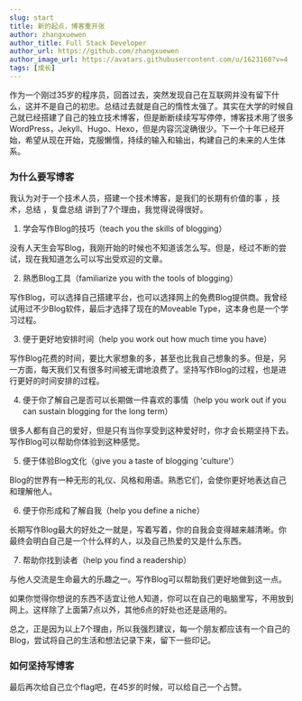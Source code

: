 ```yaml
---
slug: start
title: 新的起点，博客重开张
author: zhangxuewen
author_title: Full Stack Developer
author_url: https://github.com/zhangxuewen
author_image_url: https://avatars.githubusercontent.com/u/1623160?v=4
tags: [成长]
---
```


作为一个刚过35岁的程序员，回首过去，突然发现自己在互联网并没有留下什么，这并不是自己的初忠。总结过去就是自己的惰性太强了。其实在大学的时候自己就已经搭建了自己的独立技术博客，但是断断续续写写停停，博客技术用了很多WordPress，Jekyll、Hugo、Hexo，但是内容沉淀确很少。下一个十年已经开始，希望从现在开始，克服懒惰，持续的输入和输出，构建自己的未来的人生体系。
### 为什么要写博客 
我认为对于一个技术人员，搭建一个技术博客，是我们的长期有价值的事 ，技术，总结 ，复盘总结
讲到了7个理由，我觉得说得很好。

1. 学会写作Blog的技巧（teach you the skills of blogging）

没有人天生会写Blog，我刚开始的时候也不知道该怎么写。但是，经过不断的尝试，现在我知道怎么可以写出受欢迎的文章。

2. 熟悉Blog工具（familiarize you with the tools of blogging）

写作Blog，可以选择自己搭建平台，也可以选择网上的免费Blog提供商。我曾经试用过不少Blog软件，最后才选择了现在的Moveable Type，这本身也是一个学习过程。

3. 便于更好地安排时间（help you work out how much time you have）

写作Blog花费的时间，要比大家想象的多，甚至也比我自己想象的多。但是，另一方面，每天我们又有很多时间被无谓地浪费了。坚持写作Blog的过程，也是进行更好的时间安排的过程。

4. 便于你了解自己是否可以长期做一件喜欢的事情（help you work out if you can sustain blogging for the long term）

很多人都有自己的爱好，但是只有当你享受到这种爱好时，你才会长期坚持下去。写作Blog可以帮助你体验到这种感觉。

5. 便于体验Blog文化（give you a taste of blogging 'culture'）

Blog的世界有一种无形的礼仪、风格和用语。熟悉它们，会使你更好地表达自己和理解他人。

6. 便于你形成和了解自我（help you define a niche）

长期写作Blog最大的好处之一就是，写着写着，你的自我会变得越来越清晰。你最终会明白自己是一个什么样的人，以及自己热爱的又是什么东西。

7. 帮助你找到读者（help you find a readership）

与他人交流是生命最大的乐趣之一。写作Blog可以帮助我们更好地做到这一点。


如果你觉得你想说的东西不适宜让他人知道，你可以在自己的电脑里写，不用放到网上。这样除了上面第7点以外，其他6点的好处也还是适用的。

总之，正是因为以上7个理由，所以我强烈建议，每一个朋友都应该有一个自己的Blog，尝试将自己的生活和想法记录下来，留下一些印记。

### 如何坚持写博客

最后再次给自己立个flag吧，在45岁的时候，可以给自己一个占赞。

